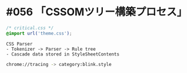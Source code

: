 # #056 「CSSOMツリー構築プロセス」

```css
/* critical.css */
@import url('theme.css');
```

```text
CSS Parser
- Tokenizer -> Parser -> Rule tree
- Cascade data stored in StyleSheetContents
```

```bash
chrome://tracing -> category:blink.style
```
